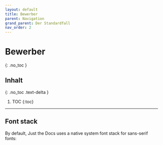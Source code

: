 ```yaml
---
layout: default
title: Bewerber
parent: Navigation
grand_parent: Der Standardfall
nav_order: 2
---
```


# Bewerber
{: .no_toc }

## Inhalt
{: .no_toc .text-delta }

1. TOC
{:toc}

---

## Font stack

By default, Just the Docs uses a native system font stack for sans-serif fonts:
